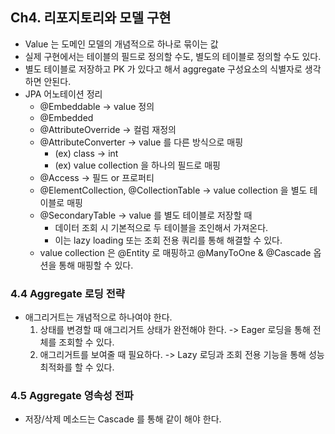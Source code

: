 ## Ch4. 리포지토리와 모델 구현
- Value 는 도메인 모델의 개념적으로 하나로 묶이는 값
- 실제 구현에서는 테이블의 필드로 정의할 수도, 별도의 테이블로 정의할 수도 있다.
- 별도 테이블로 저장하고 PK 가 있다고 해서 aggregate 구성요소의 식별자로 생각하면 안된다.
- JPA 어노테이션 정리
  - @Embeddable -> value 정의
  - @Embedded
  - @AttributeOverride -> 컬럼 재정의
  - @AttributeConverter -> value 를 다른 방식으로 매핑
    - (ex) class -> int
    - (ex) value collection 을 하나의 필드로 매핑
  - @Access -> 필드 or 프로퍼티
  - @ElementCollection, @CollectionTable -> value collection 을 별도 테이블로 매핑
  - @SecondaryTable -> value 를 별도 테이블로 저장할 때
    - 데이터 조회 시 기본적으로 두 테이블을 조인해서 가져온다.
    - 이는 lazy loading 또는 조회 전용 쿼리를 통해 해결할 수 있다.
  - value collection 은 @Entity 로 매핑하고 @ManyToOne & @Cascade 옵션을 통해 매핑할 수 있다.

### 4.4 Aggregate 로딩 전략
- 애그리거트는 개념적으로 하나여야 한다.
  1. 상태를 변경할 때 애그리거트 상태가 완전해야 한다. -> Eager 로딩을 통해 전체를 조회할 수 있다.
  2. 애그리거트를 보여줄 때 필요하다. -> Lazy 로딩과 조회 전용 기능을 통해 성능 최적화를 할 수 있다.

### 4.5 Aggregate 영속성 전파
- 저장/삭제 메소드는 Cascade 를 통해 같이 해야 한다.
